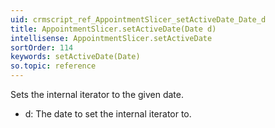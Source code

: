 ```yaml
---
uid: crmscript_ref_AppointmentSlicer_setActiveDate_Date_d
title: AppointmentSlicer.setActiveDate(Date d)
intellisense: AppointmentSlicer.setActiveDate
sortOrder: 114
keywords: setActiveDate(Date)
so.topic: reference
---
```



Sets the internal iterator to the given date.



 - d: The date to set the internal iterator to.


